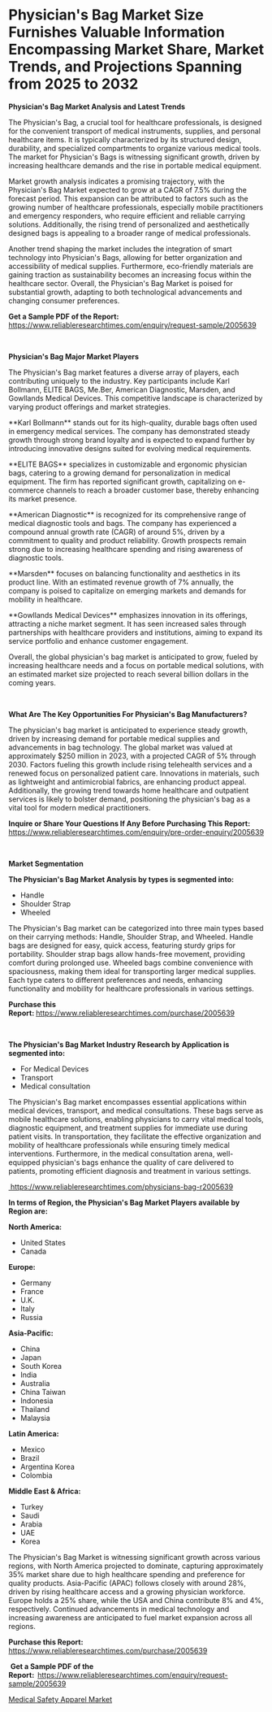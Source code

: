 <p><h1>Physician's Bag Market Size Furnishes Valuable Information Encompassing Market Share, Market Trends, and Projections Spanning from 2025 to 2032</h1></p><p><strong>Physician's Bag Market Analysis and Latest Trends</strong></p>
<p><p>The Physician's Bag, a crucial tool for healthcare professionals, is designed for the convenient transport of medical instruments, supplies, and personal healthcare items. It is typically characterized by its structured design, durability, and specialized compartments to organize various medical tools. The market for Physician's Bags is witnessing significant growth, driven by increasing healthcare demands and the rise in portable medical equipment.</p><p>Market growth analysis indicates a promising trajectory, with the Physician's Bag Market expected to grow at a CAGR of 7.5% during the forecast period. This expansion can be attributed to factors such as the growing number of healthcare professionals, especially mobile practitioners and emergency responders, who require efficient and reliable carrying solutions. Additionally, the rising trend of personalized and aesthetically designed bags is appealing to a broader range of medical professionals.</p><p>Another trend shaping the market includes the integration of smart technology into Physician's Bags, allowing for better organization and accessibility of medical supplies. Furthermore, eco-friendly materials are gaining traction as sustainability becomes an increasing focus within the healthcare sector. Overall, the Physician's Bag Market is poised for substantial growth, adapting to both technological advancements and changing consumer preferences.</p></p>
<p><strong>Get a Sample PDF of the Report:&nbsp;</strong> <a href="https://www.reliableresearchtimes.com/enquiry/request-sample/2005639?utm_campaign=2007&utm_medium=2&utm_source=Github&utm_content=ia&utm_term=04032025&utm_id=physicians-bag">https://www.reliableresearchtimes.com/enquiry/request-sample/2005639</a></p>
<p>&nbsp;</p>
<p><strong>Physician's Bag Major Market Players</strong></p>
<p><p>The Physician's Bag market features a diverse array of players, each contributing uniquely to the industry. Key participants include Karl Bollmann, ELITE BAGS, Me.Ber, American Diagnostic, Marsden, and Gowllands Medical Devices. This competitive landscape is characterized by varying product offerings and market strategies.</p><p>**Karl Bollmann** stands out for its high-quality, durable bags often used in emergency medical services. The company has demonstrated steady growth through strong brand loyalty and is expected to expand further by introducing innovative designs suited for evolving medical requirements.</p><p>**ELITE BAGS** specializes in customizable and ergonomic physician bags, catering to a growing demand for personalization in medical equipment. The firm has reported significant growth, capitalizing on e-commerce channels to reach a broader customer base, thereby enhancing its market presence.</p><p>**American Diagnostic** is recognized for its comprehensive range of medical diagnostic tools and bags. The company has experienced a compound annual growth rate (CAGR) of around 5%, driven by a commitment to quality and product reliability. Growth prospects remain strong due to increasing healthcare spending and rising awareness of diagnostic tools.</p><p>**Marsden** focuses on balancing functionality and aesthetics in its product line. With an estimated revenue growth of 7% annually, the company is poised to capitalize on emerging markets and demands for mobility in healthcare.</p><p>**Gowllands Medical Devices** emphasizes innovation in its offerings, attracting a niche market segment. It has seen increased sales through partnerships with healthcare providers and institutions, aiming to expand its service portfolio and enhance customer engagement.</p><p>Overall, the global physician's bag market is anticipated to grow, fueled by increasing healthcare needs and a focus on portable medical solutions, with an estimated market size projected to reach several billion dollars in the coming years.</p></p>
<p>&nbsp;</p>
<p><strong>What Are The Key Opportunities For Physician's Bag Manufacturers?</strong></p>
<p><p>The physician's bag market is anticipated to experience steady growth, driven by increasing demand for portable medical supplies and advancements in bag technology. The global market was valued at approximately $250 million in 2023, with a projected CAGR of 5% through 2030. Factors fueling this growth include rising telehealth services and a renewed focus on personalized patient care. Innovations in materials, such as lightweight and antimicrobial fabrics, are enhancing product appeal. Additionally, the growing trend towards home healthcare and outpatient services is likely to bolster demand, positioning the physician's bag as a vital tool for modern medical practitioners.</p></p>
<p><strong>Inquire or Share Your Questions If Any Before Purchasing This Report:</strong> <a href="https://www.reliableresearchtimes.com/enquiry/pre-order-enquiry/2005639?utm_campaign=2007&utm_medium=2&utm_source=Github&utm_content=ia&utm_term=04032025&utm_id=physicians-bag">https://www.reliableresearchtimes.com/enquiry/pre-order-enquiry/2005639</a></p>
<p>&nbsp;</p>
<p><strong>Market Segmentation</strong></p>
<p><strong>The Physician's Bag Market Analysis by types is segmented into:</strong></p>
<p><ul><li>Handle</li><li>Shoulder Strap</li><li>Wheeled</li></ul></p>
<p><p>The Physician's Bag market can be categorized into three main types based on their carrying methods: Handle, Shoulder Strap, and Wheeled. Handle bags are designed for easy, quick access, featuring sturdy grips for portability. Shoulder strap bags allow hands-free movement, providing comfort during prolonged use. Wheeled bags combine convenience with spaciousness, making them ideal for transporting larger medical supplies. Each type caters to different preferences and needs, enhancing functionality and mobility for healthcare professionals in various settings.</p></p>
<p><strong>Purchase this Report:&nbsp;</strong><a href="https://www.reliableresearchtimes.com/purchase/2005639?utm_campaign=2007&utm_medium=2&utm_source=Github&utm_content=ia&utm_term=04032025&utm_id=physicians-bag">https://www.reliableresearchtimes.com/purchase/2005639</a></p>
<p>&nbsp;</p>
<p><strong>The Physician's Bag Market Industry Research by Application is segmented into:</strong></p>
<p><ul><li>For Medical Devices</li><li>Transport</li><li>Medical consultation</li></ul></p>
<p><p>The Physician's Bag market encompasses essential applications within medical devices, transport, and medical consultations. These bags serve as mobile healthcare solutions, enabling physicians to carry vital medical tools, diagnostic equipment, and treatment supplies for immediate use during patient visits. In transportation, they facilitate the effective organization and mobility of healthcare professionals while ensuring timely medical interventions. Furthermore, in the medical consultation arena, well-equipped physician's bags enhance the quality of care delivered to patients, promoting efficient diagnosis and treatment in various settings.</p></p>
<p><a href="https://www.reliableresearchtimes.com/physicians-bag-r2005639?utm_campaign=2007&utm_medium=2&utm_source=Github&utm_content=ia&utm_term=04032025&utm_id=physicians-bag">&nbsp;https://www.reliableresearchtimes.com/physicians-bag-r2005639</a></p>
<p><strong>In terms of Region, the Physician's Bag Market Players available by Region are:</strong></p>
<p>
    <p> <strong> North America: </strong>
        <ul>
            <li>United States</li>
            <li>Canada</li>
        </ul>
        </p> 
    <p> <strong> Europe: </strong>
        <ul>
            <li>Germany</li>
            <li>France</li>
            <li>U.K.</li>
            <li>Italy</li>
            <li>Russia</li>
        </ul>
        </p> 
    <p> <strong> Asia-Pacific: </strong>
        <ul>
            <li>China</li>
            <li>Japan</li>
            <li>South Korea</li>
            <li>India</li>
            <li>Australia</li>
            <li>China Taiwan</li>
            <li>Indonesia</li>
            <li>Thailand</li>
            <li>Malaysia</li>
        </ul>
        </p> 
    <p> <strong> Latin America: </strong>
        <ul>
            <li>Mexico</li>
            <li>Brazil</li>
            <li>Argentina Korea</li>
            <li>Colombia</li>
        </ul>
        </p> 
    <p> <strong> Middle East & Africa: </strong>
        <ul>
            <li>Turkey</li>
            <li>Saudi</li>
            <li>Arabia</li>
            <li>UAE</li>
            <li>Korea</li>
        </ul>
    </p>
    </p>
<p><p>The Physician's Bag Market is witnessing significant growth across various regions, with North America projected to dominate, capturing approximately 35% market share due to high healthcare spending and preference for quality products. Asia-Pacific (APAC) follows closely with around 28%, driven by rising healthcare access and a growing physician workforce. Europe holds a 25% share, while the USA and China contribute 8% and 4%, respectively. Continued advancements in medical technology and increasing awareness are anticipated to fuel market expansion across all regions.</p></p>
<p><strong>Purchase this Report: </strong><a href="https://www.reliableresearchtimes.com/purchase/2005639?utm_campaign=2007&utm_medium=2&utm_source=Github&utm_content=ia&utm_term=04032025&utm_id=physicians-bag">https://www.reliableresearchtimes.com/purchase/2005639</a></p>
<p>&nbsp;<strong>Get a Sample PDF of the Report:&nbsp;&nbsp;</strong><a href="https://www.reliableresearchtimes.com/enquiry/request-sample/2005639?utm_campaign=2007&utm_medium=2&utm_source=Github&utm_content=ia&utm_term=04032025&utm_id=physicians-bag">https://www.reliableresearchtimes.com/enquiry/request-sample/2005639</a></p>
<p><strong></strong></p>
<p><p><a href="https://github.com/angelajermaine/Market-Research-Report-List-6/blob/main/medical-safety-apparel-market.md?utm_campaign=2007&utm_medium=2&utm_source=Github&utm_content=ia&utm_term=04032025&utm_id=physicians-bag">Medical Safety Apparel Market</a></p></p>